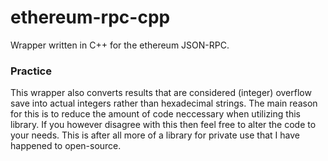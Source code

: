 # ethereum-rpc-cpp
Wrapper written in C++ for the ethereum JSON-RPC.

### Practice
This wrapper also converts results that are considered (integer) overflow save into actual integers rather than hexadecimal strings. The main reason for this is to reduce the amount of code neccessary when utilizing this library. If you however disagree with this then feel free to alter the code to your needs. This is after all more of a library for private use that I have happened to open-source.
